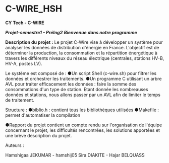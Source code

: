# C-WIRE_HSH

**************CY Tech - C-WIRE**************

******Projet-semestre1 - PréIng2*****
**Bienvenue dans notre programme***

**Description du projet :**
Le projet C-Wire vise à développer un système pour analyser les données de distribution d'énergie en France. L'objectif est de déterminer la production, la consommation et la répartition énergétique à travers les différents niveaux du réseau électrique (centrales, stations HV-B, HV-A, postes LV).

Le système est composé de :
●Un script Shell (c-wire.sh) pour filtrer les données et orchestrer les traitements.
●Un programme C utilisant un arbre AVL pour traiter efficacement les données : faire la somme des consommations d'un type de station. Etant donnée les nombreauses données et stations, nous allons passer par un AVL afin de limiter le temps de traitement.


Structure : 
●biblio.h : contient tous les bibliothèques utilisées
●Makefile : permet d'automatiser la compilation

●Rapport du projet contient un compte rendu sur l'organisation de l'équipe concernant le projet, les difficultés rencontrées, les solutions apportées et une brève description du projet.


Auteurs : 

Hamshigaa JEKUMAR - hamshij05
Sira DIAKITE - 
Hajar BELQUASS
